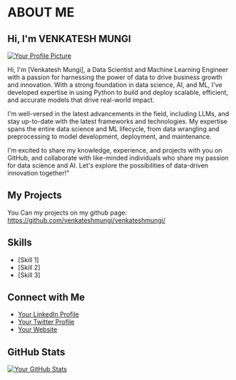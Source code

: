 # ABOUT ME

## Hi, I'm VENKATESH MUNGI 


[![Your Profile Picture](https://avatars.githubusercontent.com/u/111694212?v=4)](https://github.com/your-username)  


Hi, I'm [Venkatesh Mungi], a Data Scientist and Machine Learning Engineer with a passion for harnessing the power of data to drive business growth and innovation. With a strong foundation in data science, AI, and ML, I've developed expertise in using Python to build and deploy scalable, efficient, and accurate models that drive real-world impact.

I'm well-versed in the latest advancements in the field, including LLMs, and stay up-to-date with the latest frameworks and technologies. My expertise spans the entire data science and ML lifecycle, from data wrangling and preprocessing to model development, deployment, and maintenance.

I'm excited to share my knowledge, experience, and projects with you on GitHub, and collaborate with like-minded individuals who share my passion for data science and AI. Let's explore the possibilities of data-driven innovation together!"


## My Projects  

You Can my projects on my github page: https://github.com/venkateshmungi/venkateshmungi/ 

## Skills  

* [Skill 1]  
* [Skill 2]  
* [Skill 3]  

## Connect with Me  

* [Your LinkedIn Profile](https://www.linkedin.com/in/your-username)  
* [Your Twitter Profile](https://twitter.com/your-username)  
* [Your Website](https://your-website.com)  

## GitHub Stats  

[![Your GitHub Stats](https://github-readme-stats.vercel.app/api?username=your-username&show_icons=true&theme=dark)](https://github.com/anuraghazra/github-readme-stats)
